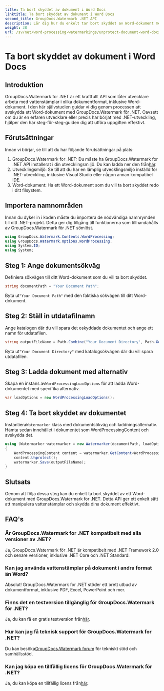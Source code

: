 ```yaml
---
title: Ta bort skyddet av dokument i Word Docs
linktitle: Ta bort skyddet av dokument i Word Docs
second_title: GroupDocs.Watermark .NET API
description: Lär dig hur du enkelt tar bort skyddet av Word-dokument med GroupDocs.Watermark för .NET. Följ vår steg-för-steg-guide.
weight: 38
url: /sv/net/word-processing-watermarkings/unprotect-document-word-docs/
---
```


# Ta bort skyddet av dokument i Word Docs

## Introduktion
GroupDocs.Watermark for .NET är ett kraftfullt API som låter utvecklare arbeta med vattenstämplar i olika dokumentformat, inklusive Word-dokument. I den här självstudien guidar vi dig genom processen att avskydda ett Word-dokument med GroupDocs.Watermark för .NET. Oavsett om du är en erfaren utvecklare eller precis har börjat med .NET-utveckling, hjälper den här steg-för-steg-guiden dig att utföra uppgiften effektivt.
## Förutsättningar
Innan vi börjar, se till att du har följande förutsättningar på plats:
1.  GroupDocs.Watermark for .NET: Du måste ha GroupDocs.Watermark for .NET API installerat i din utvecklingsmiljö. Du kan ladda ner den från[här](https://releases.groupdocs.com/Watermark/net/).
2. Utvecklingsmiljö: Se till att du har en lämplig utvecklingsmiljö inställd för .NET-utveckling, inklusive Visual Studio eller någon annan kompatibel IDE.
3. Word-dokument: Ha ett Word-dokument som du vill ta bort skyddet redo i ditt filsystem.

## Importera namnområden
Innan du dyker in i koden måste du importera de nödvändiga namnrymden till ditt .NET-projekt. Detta ger dig tillgång till funktionerna som tillhandahålls av GroupDocs.Watermark för .NET sömlöst.
```csharp
using GroupDocs.Watermark.Contents.WordProcessing;
using GroupDocs.Watermark.Options.WordProcessing;
using System.IO;
using System;
```
## Steg 1: Ange dokumentsökväg
Definiera sökvägen till ditt Word-dokument som du vill ta bort skyddet.
```csharp
string documentPath = "Your Document Path";
```
 Byta ut`"Your Document Path"` med den faktiska sökvägen till ditt Word-dokument.
## Steg 2: Ställ in utdatafilnamn
Ange katalogen där du vill spara det oskyddade dokumentet och ange ett namn för utdatafilen.
```csharp
string outputFileName = Path.Combine("Your Document Directory", Path.GetFileName(documentPath));
```
 Byta ut`"Your Document Directory"` med katalogsökvägen där du vill spara utdatafilen.
## Steg 3: Ladda dokument med alternativ
 Skapa en instans av`WordProcessingLoadOptions` för att ladda Word-dokumentet med specifika alternativ.
```csharp
var loadOptions = new WordProcessingLoadOptions();
```
## Steg 4: Ta bort skyddet av dokumentet
 Instantiera`Watermarker` klass med dokumentsökväg och laddningsalternativ. Hämta sedan innehållet i dokumentet som WordProcessingContent och avskydda det.
```csharp
using (Watermarker watermarker = new Watermarker(documentPath, loadOptions))
{
    WordProcessingContent content = watermarker.GetContent<WordProcessingContent>();
    content.Unprotect();
    watermarker.Save(outputFileName);
}
```

## Slutsats
Genom att följa dessa steg kan du enkelt ta bort skyddet av ett Word-dokument med GroupDocs.Watermark for .NET. Detta API ger ett enkelt sätt att manipulera vattenstämplar och skydda dina dokument effektivt.
## FAQ's
### Är GroupDocs.Watermark for .NET kompatibelt med alla versioner av .NET?
Ja, GroupDocs.Watermark för .NET är kompatibelt med .NET Framework 2.0 och senare versioner, inklusive .NET Core och .NET Standard.
### Kan jag använda vattenstämplar på dokument i andra format än Word?
Absolut! GroupDocs.Watermark for .NET stöder ett brett utbud av dokumentformat, inklusive PDF, Excel, PowerPoint och mer.
### Finns det en testversion tillgänglig för GroupDocs.Watermark för .NET?
 Ja, du kan få en gratis testversion från[här](https://releases.groupdocs.com/).
### Hur kan jag få teknisk support för GroupDocs.Watermark for .NET?
 Du kan besöka[GroupDocs.Watermark forum](https://forum.groupdocs.com/c/watermark/19) för tekniskt stöd och samhällsstöd.
### Kan jag köpa en tillfällig licens för GroupDocs.Watermark för .NET?
 Ja, du kan köpa en tillfällig licens från[här](https://purchase.groupdocs.com/temporary-license/).